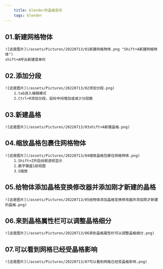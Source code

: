```yaml
---
    title: blender的晶格变形
    tags: blender
---
```

## 01.新建网格物体
    ![这是图片](/assets/Pictures/20220713/01新建网格物体.png "Shift+A新建网格物体")
    shift+A呼出新建菜单栏

## 02.添加分段
    ![这是图片](/assets/Pictures/20220713/02添加分段.png)
        1.tab进入编辑模式
        2.Ctrl+R添加分段，鼠标中间增加或减少分段数

## 03.新建晶格
    ![这是图片](/assets/Pictures/20220713/03shift+A新建晶格.png)

## 04.缩放晶格包裹住网格物体
    ![这是图片](/assets/Pictures/20220713/04缩放晶格包裹住网格物体.png)
        1.Shift+Z开启线框透视显示
        2.数字键盘1前视图
        3.S缩放

## 05.给物体添加晶格变换修改器并添加刚才新建的晶格
    ![这是图片](/assets/Pictures/20220713/05给物体添加晶格变换修改器并添加刚才新建的晶格.png)

## 06.来到晶格属性栏可以调整晶格细分
    ![这是图片](/assets/Pictures/20220713/06来到晶格属性栏可以调整晶格细分.png)

## 07.可以看到网格已经受晶格影响
    ![这是图片](/assets/Pictures/20220713/07可以看到网格已经受晶格影响.png)
